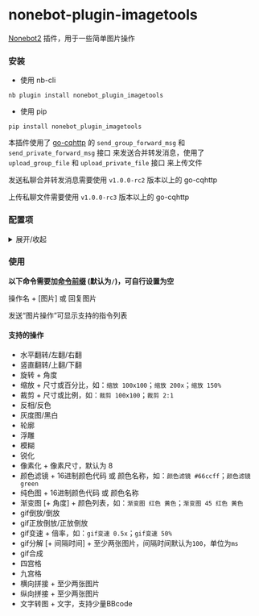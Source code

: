 # nonebot-plugin-imagetools

[Nonebot2](https://github.com/nonebot/nonebot2) 插件，用于一些简单图片操作


### 安装

- 使用 nb-cli

```
nb plugin install nonebot_plugin_imagetools
```

- 使用 pip

```
pip install nonebot_plugin_imagetools
```

本插件使用了 [go-cqhttp](https://github.com/Mrs4s/go-cqhttp) 的 `send_group_forward_msg` 和 `send_private_forward_msg` 接口 来发送合并转发消息，使用了 `upload_group_file` 和 `upload_private_file` 接口 来上传文件

发送私聊合并转发消息需要使用 `v1.0.0-rc2` 版本以上的 go-cqhttp

上传私聊文件需要使用 `v1.0.0-rc3` 版本以上的 go-cqhttp


### 配置项

<details>
<summary>展开/收起</summary>

#### `imagetools_zip_threshold`
 - 类型：`int`
 - 默认：`20`
 - 说明：输出图片数量大于该数目时，打包为zip以文件形式发送

#### `max_forward_msg_num`
 - 类型：`int`
 - 默认：`99`
 - 说明：合并转发消息条数上限

</details>


### 使用

**以下命令需要加[命令前缀](https://v2.nonebot.dev/docs/api/config#Config-command_start) (默认为`/`)，可自行设置为空**

操作名 + [图片] 或 回复图片

发送“图片操作”可显示支持的指令列表


#### 支持的操作
 - 水平翻转/左翻/右翻
 - 竖直翻转/上翻/下翻
 - 旋转 + 角度
 - 缩放 + 尺寸或百分比，如：`缩放 100x100`；`缩放 200x`；`缩放 150%`
 - 裁剪 + 尺寸或比例，如：`裁剪 100x100`；`裁剪 2:1`
 - 反相/反色
 - 灰度图/黑白
 - 轮廓
 - 浮雕
 - 模糊
 - 锐化
 - 像素化 + 像素尺寸，默认为 8
 - 颜色滤镜 + 16进制颜色代码 或 颜色名称，如：`颜色滤镜 #66ccff`；`颜色滤镜 green`
 - 纯色图 + 16进制颜色代码 或 颜色名称
 - 渐变图 [+ 角度] + 颜色列表，如：`渐变图 红色 黄色`；`渐变图 45 红色 黄色`
 - gif倒放/倒放
 - gif正放倒放/正放倒放
 - gif变速 + 倍率，如：`gif变速 0.5x`；`gif变速 50%`
 - gif分解 [+ 间隔时间] + 至少两张图片，间隔时间默认为`100`，单位为`ms`
 - gif合成 
 - 四宫格
 - 九宫格
 - 横向拼接 + 至少两张图片
 - 纵向拼接 + 至少两张图片
 - 文字转图 + 文字，支持少量BBcode
